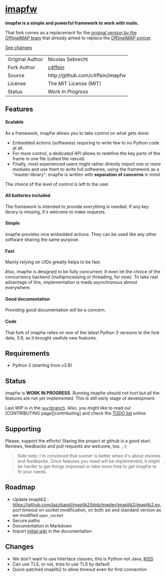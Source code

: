 # [imapfw](https://github.com/c4ffein/imapfw)

**imapfw is a simple and powerful framework to work with mails.**

That fork comes as a replacement for the [original version by the OfflineIMAP team](https://github.com/OfflineIMAP/imapfw) that already aimed to replace the [OfflineIMAP syncer](https://github.com/OfflineIMAP/offlineimap).

[See changes](#see-changes)
<!-- **Check out the [official website][website] to get last news *([RSS][feed])* about imapfw.** -->
<!--Also, we have room at
[![Gitter](https://badges.gitter.im/c4ffein/imapfw.svg)](https://gitter.im/c4ffein/imapfw?utm_source=badge&utm_medium=badge&utm_campaign=pr-badge)
for more instant chatting.-->

<!--
TODO - c4ffein : use special shield instead
[![Latest release](https://img.shields.io/badge/latest release-v0.020-blue.svg)](https://github.com/c4ffein/imapfw/releases)
-->


<table>
  <tr>    <td> Original Author </td>    <td> Nicolas Sebrecht                                </td>    </tr>
  <tr>    <td> Fork Author     </td>    <td> <a href="http://github.com/c4ffein">c4ffein</a> </td>    </tr>
  <tr>    <td> Source          </td>    <td> http://github.com/c4ffein/imapfw                </td>    </tr>
  <!--tr> <td> Website         </td>    <td> http://imapfw.c4ffein.dev                       </td>  </tr-->
  <tr>    <td> License         </td>    <td> The MIT License (MIT)                           </td>    </tr>
  <tr>    <td> Status          </td>    <td> <i> Work In Progress </i>                       </td>    </tr>
</table>

<!--
* [![Build Status: "master" branch](https://travis-ci.org/c4ffein/imapfw.svg?branch=master)](https://travis-ci.org/c4ffein/imapfw) (master)
* [![codecov.io](https://codecov.io/github/c4ffein/imapfw/coverage.svg?branch=master)](https://codecov.io/github/c4ffein/imapfw?branch=master) (master)
* [![Coverage Status](https://coveralls.io/repos/github/c4ffein/imapfw/badge.svg?branch=master)](https://coveralls.io/github/c4ffein/imapfw?branch=master) (master)
* [![Build Status: "next" branch](https://travis-ci.org/c4ffein/imapfw.svg?branch=next)](https://travis-ci.org/c4ffein/imapfw) (next)
* [![codecov.io "next" branch](https://codecov.io/github/c4ffein/imapfw/coverage.svg?branch=next)](https://codecov.io/github/c4ffein/imapfw?branch=next) (next)
* [![Coverage Status "next" branch](https://coveralls.io/repos/github/c4ffein/imapfw/badge.svg?branch=next)](https://coveralls.io/github/c4ffein/imapfw?branch=next) (next)
-->

<!--
![demo](https://raw.githubusercontent.com/OfflineIMAP/imapfw.github.io/gh-pages/images/imapfw.gif)
-->

## Features

#### Scalable

As a framework, imapfw allows you to take control on what gets done:

* Embedded actions (softwares) requiring to write few to no Python code at all.
* For more control, a dedicated API allows to redefine the key parts of the frame in one file (called the *rascal*).
* Finally, most experienced users might rather directly import one or more modules and use them to write full
  softwares, using the framework as a "master-library": imapfw is written with **separation of concerns** in mind.

The choice of the level of control is left to the user.

#### All batteries included

The framework is intended to provide everything is needed.
If any key library is missing, it's welcome to make requests.

#### Simple

imapfw provides nice embedded actions. They can be used like any other software sharing the same purpose.

#### Fast

Mainly relying on UIDs greatly helps to be fast.

Also, imapfw is designed to be fully concurrent.
It even let the choice of the concurrency backend (multiprocessing or threading, for now).
To take real advantage of this, implementation is made asynchronous almost everywhere.

#### Good documentation

Providing good documentation will be a concern.

<!--
#### Quality

* Testing the framework is done with both static and dynamic testing. Each is used where it's the most relevant:
  - low-level code and modules have unit tests;
  - features like *actions* have black box tests.

* Continous intergration is done with [Travis CI][travis].

* The project is developed with a proven release cycle and release candidates.
-->

#### Code

That fork of imapfw relies on one of the latest Python 3 versions to the fork date, 3.9,
as it brought usefule new features.


## Requirements

* Python 3 (starting from v3.9)


## Status

imapfw is **WORK IN PROGRESS**. Running imapfw should not hurt but all the features are not yet implemented.
This is still early stage of development.

Last WIP is in the [`next`branch](https://github.com/c4ffein/imapfw/tree/next). 
Also, you might like to read our [CONTRIBUTING page][contributing] and check the [TODO list](https://github.com/OfflineIMAP/imapfw/wiki) online.


## Supporting

Please, support the efforts! Staring the project at github is a good start.
Reviews, feedbacks and pull requests are welcome, too. ,-)

> Side note: I'm convinced that sooner is better when it's about reviews and
> feedbacks. Once features you need will be implemented, it might be harder
> to get things improved or take more time to get imapfw to fit your needs.


## Roadmap
- Update imaplib2 : https://github.com/jazzband/imaplib2/blob/master/imaplib2/imaplib2.py, port timeout on socket modification, on both ssl and standard version as we modified `open_socket`
- Secure paths
- Documentation in Markdown
- Import [initial wiki](https://github.com/OfflineIMAP/imapfw/wiki) in the documentation

## Changes
- We don't want to use Interface classes, this is Python not Java, [KISS](https://en.wikipedia.org/wiki/KISS_principle)
- Can use TLS, or not, tries to use TLS by default
- Quick-patched imaplib2 to allow timeout even for first connection
